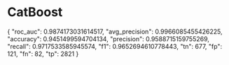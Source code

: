 # CatBoost

{
  "roc_auc": 0.9874173031614517,
  "avg_precision": 0.9966085455426225,
  "accuracy": 0.9451499594704134,
  "precision": 0.9588715159755269,
  "recall": 0.9717533585945574,
  "f1": 0.9652694610778443,
  "tn": 677,
  "fp": 121,
  "fn": 82,
  "tp": 2821
}